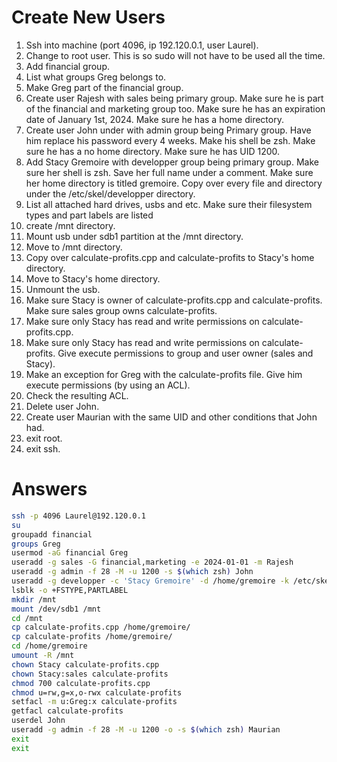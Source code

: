 # Create New Users

1. Ssh into machine (port 4096, ip 192.120.0.1, user Laurel).
2. Change to root user. This is so sudo will not have to be used all the time.
3. Add financial group.
4. List what groups Greg belongs to.
5. Make Greg part of the financial group.
6. Create user Rajesh with sales being primary group. Make sure he is part of the financial and marketing group too. Make sure he has an expiration date of January 1st, 2024. Make sure he has a home directory.
7. Create user John under with admin group being Primary group. Have him replace his password every 4 weeks. Make his shell be zsh. Make sure he has a no home directory. Make sure he has UID 1200.
8. Add Stacy Gremoire with developper group being primary group. Make sure her shell is zsh. Save her full name under a comment. Make sure her home directory is titled gremoire. Copy over every file and directory under the /etc/skel/developper directory.
9. List all attached hard drives, usbs and etc. Make sure their filesystem types and part labels are listed
10. create /mnt directory.
11. Mount usb under sdb1 partition at the /mnt directory.
12. Move to /mnt directory.
13. Copy over calculate-profits.cpp and calculate-profits to Stacy's home directory.
14. Move to Stacy's home directory.
15. Unmount the usb.
16. Make sure Stacy is owner of calculate-profits.cpp and calculate-profits. Make sure sales group owns calculate-profits.
17. Make sure only Stacy has read and write permissions on calculate-profits.cpp.
18. Make sure only Stacy has read and write permissions on calculate-profits. Give execute permissions to group and user owner (sales and Stacy).
19. Make an exception for Greg with the calculate-profits file. Give him execute permissions (by using an ACL).
20. Check the resulting ACL.
21. Delete user John.
22. Create user Maurian with the same UID and other conditions that John had.
23. exit root.
24. exit ssh.

# Answers

```bash
ssh -p 4096 Laurel@192.120.0.1
su
groupadd financial
groups Greg
usermod -aG financial Greg
useradd -g sales -G financial,marketing -e 2024-01-01 -m Rajesh
useradd -g admin -f 28 -M -u 1200 -s $(which zsh) John
useradd -g developper -c 'Stacy Gremoire' -d /home/gremoire -k /etc/skel/developper -s $(which zsh) Stacy
lsblk -o +FSTYPE,PARTLABEL
mkdir /mnt
mount /dev/sdb1 /mnt
cd /mnt
cp calculate-profits.cpp /home/gremoire/
cp calculate-profits /home/gremoire/
cd /home/gremoire
umount -R /mnt
chown Stacy calculate-profits.cpp
chown Stacy:sales calculate-profits
chmod 700 calculate-profits.cpp
chmod u=rw,g=x,o-rwx calculate-profits
setfacl -m u:Greg:x calculate-profits
getfacl calculate-profits
userdel John
useradd -g admin -f 28 -M -u 1200 -o -s $(which zsh) Maurian
exit
exit
```
